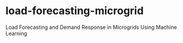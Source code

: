 # load-forecasting-microgrid
Load Forecasting and Demand Response in Microgrids Using Machine Learning
